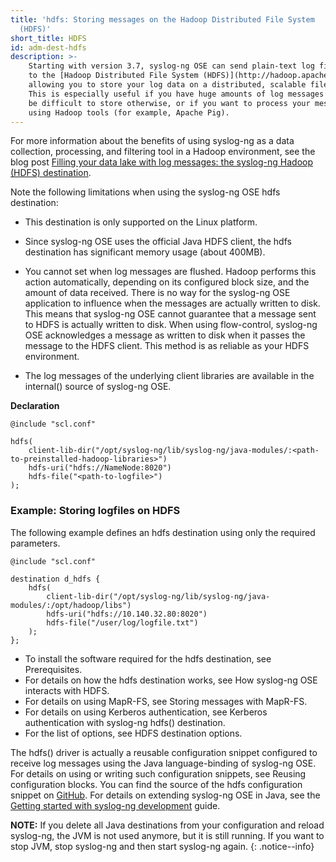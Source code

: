 ```yaml
---
title: 'hdfs: Storing messages on the Hadoop Distributed File System
  (HDFS)'
short_title: HDFS
id: adm-dest-hdfs
description: >-
    Starting with version 3.7, syslog-ng OSE can send plain-text log files
    to the [Hadoop Distributed File System (HDFS)](http://hadoop.apache.org/),
    allowing you to store your log data on a distributed, scalable file system.
    This is especially useful if you have huge amounts of log messages that would
    be difficult to store otherwise, or if you want to process your messages 
    using Hadoop tools (for example, Apache Pig).
---
```


For more information about the benefits of using syslog-ng as a data
collection, processing, and filtering tool in a Hadoop environment, see
the blog post [Filling your data lake with log messages: the syslog-ng Hadoop (HDFS)
destination](https://syslog-ng.com/blog/filling-your-data-lake-with-log-messages-the-syslog-ng-hadoop-hdfs-destination/).

Note the following limitations when using the syslog-ng OSE hdfs
destination:

- This destination is only supported on the Linux platform.

- Since syslog-ng OSE uses the official Java HDFS client, the hdfs
    destination has significant memory usage (about 400MB).

- You cannot set when log messages are flushed. Hadoop performs this
    action automatically, depending on its configured block size, and
    the amount of data received. There is no way for the syslog-ng OSE
    application to influence when the messages are actually written to
    disk. This means that syslog-ng OSE cannot guarantee that a message
    sent to HDFS is actually written to disk. When using flow-control,
    syslog-ng OSE acknowledges a message as written to disk when it
    passes the message to the HDFS client. This method is as reliable as
    your HDFS environment.

- The log messages of the underlying client libraries are available in
    the internal() source of syslog-ng OSE.

**Declaration**

```config
@include "scl.conf"

hdfs(
    client-lib-dir("/opt/syslog-ng/lib/syslog-ng/java-modules/:<path-to-preinstalled-hadoop-libraries>")
    hdfs-uri("hdfs://NameNode:8020")
    hdfs-file("<path-to-logfile>")
);
```

### Example: Storing logfiles on HDFS

The following example defines an hdfs destination using only the
required parameters.

```config
@include "scl.conf"

destination d_hdfs {
    hdfs(
        client-lib-dir("/opt/syslog-ng/lib/syslog-ng/java-modules/:/opt/hadoop/libs")
        hdfs-uri("hdfs://10.140.32.80:8020")
        hdfs-file("/user/log/logfile.txt")
    );
};
```

- To install the software required for the hdfs destination, see
    Prerequisites.
- For details on how the hdfs destination works, see
    How syslog-ng OSE interacts with HDFS.
- For details on using MapR-FS, see
    Storing messages with MapR-FS.
- For details on using Kerberos authentication, see
    Kerberos authentication with syslog-ng hdfs() destination.
- For the list of options, see
    HDFS destination options.

The hdfs() driver is actually a reusable configuration snippet
configured to receive log messages using the Java language-binding of
syslog-ng OSE. For details on using or writing such configuration
snippets, see Reusing configuration blocks.
You can find the source of the hdfs configuration snippet on
[GitHub](https://github.com/syslog-ng/syslog-ng/blob/master/scl/hdfs/plugin.conf).
For details on extending syslog-ng OSE in Java, see the [Getting started
with syslog-ng development](https://syslog-ng.gitbooks.io/getting-started/content/chapters/chapter_5/section_2.html)
guide.

**NOTE:** If you delete all Java destinations from your configuration and
reload syslog-ng, the JVM is not used anymore, but it is still running.
If you want to stop JVM, stop syslog-ng and then start syslog-ng again.
{: .notice--info}
